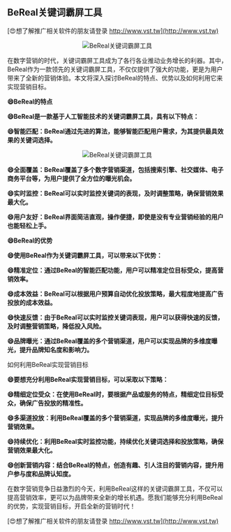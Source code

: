 ## **BeReal关键词霸屏工具**

[😍想了解推广相关软件的朋友请登录 http://www.vst.tw](http://www.vst.tw)

 <center><img src="https://vst.tw/MP4/tuiguang/png/3.png" alt="BeReal关键词霸屏工具"></center>

在数字营销的时代，关键词霸屏工具成为了各行各业推动业务增长的利器。其中，BeReal作为一款领先的关键词霸屏工具，不仅仅提供了强大的功能，更是为用户带来了全新的营销体验。本文将深入探讨BeReal的特点、优势以及如何利用它来实现营销目标。

**😄BeReal的特点**

**😄BeReal是一款基于人工智能技术的关键词霸屏工具，具有以下特点：**

**😄智能匹配：BeReal通过先进的算法，能够智能匹配用户需求，为其提供最具效果的关键词选择。**

 <center><img src="https://vst.tw/MP4/tuiguang/png/8.png" alt="BeReal关键词霸屏工具"></center>

**😄全面覆盖：BeReal覆盖了多个数字营销渠道，包括搜索引擎、社交媒体、电子商务平台等，为用户提供了全方位的曝光机会。**

**😄实时监控：BeReal可以实时监控关键词的表现，及时调整策略，确保营销效果最大化。**

**😄用户友好：BeReal界面简洁直观，操作便捷，即使是没有专业营销经验的用户也能轻松上手。**

**😄BeReal的优势**

**😄使用BeReal作为关键词霸屏工具，可以带来以下优势：**

**😄精准定位：通过BeReal的智能匹配功能，用户可以精准定位目标受众，提高营销效率。**

**😄成本效益：BeReal可以根据用户预算自动优化投放策略，最大程度地提高广告投放的成本效益。**

**😄快速反馈：由于BeReal可以实时监控关键词表现，用户可以获得快速的反馈，及时调整营销策略，降低投入风险。**

**😄品牌曝光：通过BeReal覆盖的多个营销渠道，用户可以实现品牌的多维度曝光，提升品牌知名度和影响力。**

如何利用BeReal实现营销目标

**😄要想充分利用BeReal实现营销目标，可以采取以下策略：**

**😄精细定位受众：在使用BeReal时，要根据产品或服务的特点，精细定位目标受众，确保广告投放的精准性。**

**😄多渠道投放：利用BeReal覆盖的多个营销渠道，实现品牌的多维度曝光，提升营销效果。**

**😄持续优化：利用BeReal实时监控功能，持续优化关键词选择和投放策略，确保营销效果最大化。**

**😄创新营销内容：结合BeReal的特点，创造有趣、引人注目的营销内容，提升用户参与度和品牌认知度。**

在数字营销竞争日益激烈的今天，利用BeReal这样的关键词霸屏工具，不仅可以提高营销效率，更可以为品牌带来全新的增长机遇。愿我们能够充分利用BeReal的优势，实现营销目标，开启全新的营销时代！

[😍想了解推广相关软件的朋友请登录 http://www.vst.tw](http://www.vst.tw)



